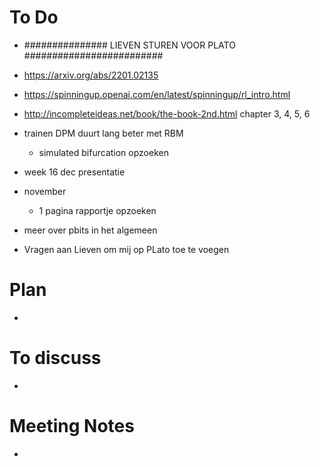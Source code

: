 # To Do
- ############### LIEVEN STUREN VOOR PLATO #########################
- https://arxiv.org/abs/2201.02135
- https://spinningup.openai.com/en/latest/spinningup/rl_intro.html
- http://incompleteideas.net/book/the-book-2nd.html chapter 3, 4, 5, 6

- trainen DPM duurt lang beter met RBM
  - simulated bifurcation opzoeken
- week 16 dec presentatie
- november
  - 1 pagina rapportje opzoeken
- meer over pbits in het algemeen
- Vragen aan Lieven om mij op PLato toe te voegen

# Plan
- 

# To discuss
-

# Meeting Notes
- 
